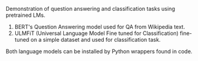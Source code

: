 Demonstration of question answering and classification tasks using pretrained LMs.

1. BERT's Question Answering model used for QA from Wikipedia text.
2. ULMFiT (Universal Language Model Fine tuned for Classification) fine-tuned on a simple dataset and used for classification task.

Both language models can be installed by Python wrappers found in code.
